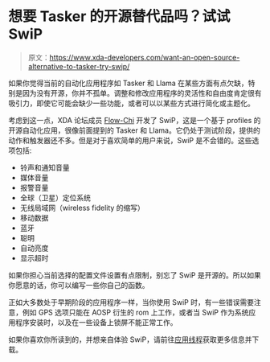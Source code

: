 # 想要 Tasker 的开源替代品吗？试试 SwiP

> 原文：<https://www.xda-developers.com/want-an-open-source-alternative-to-tasker-try-swip/>

如果你觉得当前的自动化应用程序如 Tasker 和 Llama 在某些方面有点欠缺，特别是因为没有开源，你并不孤单。调整和修改应用程序的灵活性和自由度肯定很有吸引力，即使它可能会缺少一些功能，或者可以以某些方式进行简化或主题化。

考虑到这一点，XDA 论坛成员 [Flow-Chi](http://forum.xda-developers.com/member.php?u=5242497) 开发了 SwiP，这是一个基于 profiles 的开源自动化应用，很像前面提到的 Tasker 和 Llama。它仍处于测试阶段，提供的动作和触发器还不多。但是对于喜欢简单的用户来说，SwiP 是不会错的。这些选项包括:

*   铃声和通知音量
*   媒体音量
*   报警音量
*   全球（卫星）定位系统
*   无线局域网（wireless fidelity 的缩写）
*   移动数据
*   蓝牙
*   聪明
*   自动亮度
*   显示超时

如果你担心当前选择的配置文件设置有点限制，别忘了 SwiP 是开源的。所以如果你愿意的话，你可以编写一些你自己的函数。

正如大多数处于早期阶段的应用程序一样，当你使用 SwiP 时，有一些错误需要注意，例如 GPS 选项只能在 AOSP 衍生的 rom 上工作，或者当 SwiP 作为系统应用程序安装时，以及在一些设备上锁屏不能正常工作。

如果你喜欢你所读到的，并想亲自体验 SwiP，请前往[应用线程](http://forum.xda-developers.com/showthread.php?t=2637556)获取更多信息并下载。